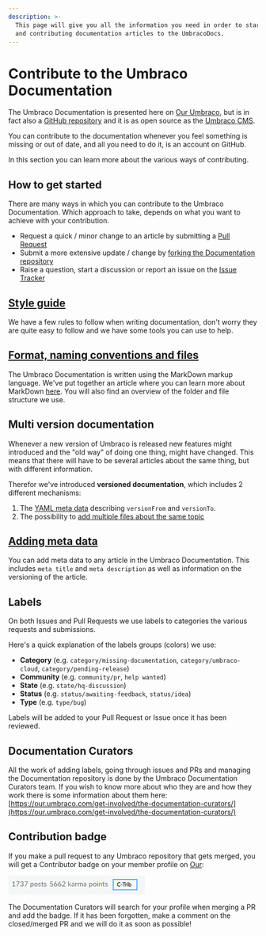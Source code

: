 ```yaml
---
description: >-
  This page will give you all the information you need in order to start writing
  and contributing documentation articles to the UmbracoDocs.
---
```


# Contribute to the Umbraco Documentation

The Umbraco Documentation is presented here on [Our Umbraco](https://our.umbraco.com/documentation), but is in fact also a [GitHub repository](https://github.com/umbraco/UmbracoDocs) and it is as open source as the [Umbraco CMS](https://github.com/umbraco/Umbraco-CMS).

You can contribute to the documentation whenever you feel something is missing or out of date, and all you need to do it, is an account on GitHub.

In this section you can learn more about the various ways of contributing.

## How to get started

There are many ways in which you can contribute to the Umbraco Documentation. Which approach to take, depends on what you want to achieve with your contribution.

* Request a quick / minor change to an article by submitting a [Pull Request](https://github.com/sofietoft/ContribTests/tree/b4925c6fc368b3ce19dac119a8136c7206e519fc/Pull-Requests/index.md#option-1-creating-a-pr-directly-on-github)
* Submit a more extensive update / change by [forking the Documentation repository](https://github.com/sofietoft/ContribTests/tree/b4925c6fc368b3ce19dac119a8136c7206e519fc/Pull-Requests/index.md#options-2-creating-a-pr-through-a-fork)
* Raise a question, start a discussion or report an issue on the [Issue Tracker](github/index.md)

## [Style guide](style-and-syntax/index.md)

We have a few rules to follow when writing documentation, don't worry they are quite easy to follow and we have some tools you can use to help.

## [Format, naming conventions and files](style-and-syntax/index-1.md)

The Umbraco Documentation is written using the MarkDown markup language. We've put together an article where you can learn more about MarkDown [here](https://our.umbraco.com/Documentation/Contribute/Markdown-Conventions). You will also find an overview of the folder and file structure we use.

## Multi version documentation

Whenever a new version of Umbraco is released new features might introduced and the "old way" of doing one thing, might have changed. This means that there will have to be several articles about the same thing, but with different information.

Therefor we've introduced **versioned documentation**, which includes 2 different mechanisms:

1. The [YAML meta data](style-and-syntax/index-2.md) describing `versionFrom` and `versionTo`.
2. The possibility to [add multiple files about the same topic](structure/index.md)

## [Adding meta data](style-and-syntax/index-2.md)

You can add meta data to any article in the Umbraco Documentation. This includes `meta title` and `meta description` as well as information on the versioning of the article.

## Labels

On both Issues and Pull Requests we use labels to categories the various requests and submissions.

Here's a quick explanation of the labels groups \(colors\) we use:

* **Category** \(e.g. `category/missing-documentation`, `category/umbraco-cloud`, `category/pending-release`\)
* **Community** \(e.g. `community/pr`, `help wanted`\)
* **State** \(e.g. `state/hq-discussion`\)
* **Status** \(e.g. `status/awaiting-feedback`, `status/idea`\)
* **Type** \(e.g. `type/bug`\)

Labels will be added to your Pull Request or Issue once it has been reviewed.

## Documentation Curators

All the work of adding labels, going through issues and PRs and managing the Documentation repository is done by the Umbraco Documentation Curators team. If you wish to know more about who they are and how they work there is some information about them here: [https://our.umbraco.com/get-involved/the-documentation-curators/](https://our.umbraco.com/get-involved/the-documentation-curators/)

## Contribution badge

If you make a pull request to any Umbraco repository that gets merged, you will get a Contributor badge on your member profile on [Our](https://our.umbraco.com):

![Contributor badge on Our](.gitbook/assets/c-trib-badge.png)

The Documentation Curators will search for your profile when merging a PR and add the badge. If it has been forgotten, make a comment on the closed/merged PR and we will do it as soon as possible!
